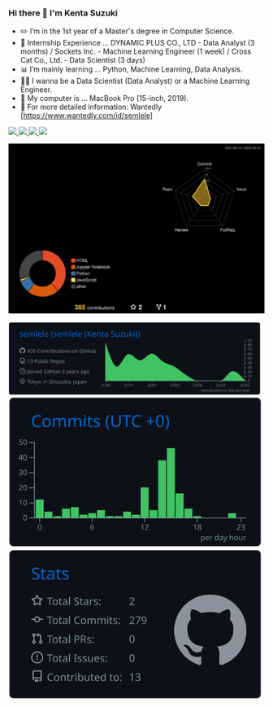 ### Hi there 👋 I'm Kenta Suzuki

- ✏️ I’m in the 1st year of a Master's degree in Computer Science.
- 🏢 Internship Experience ... DYNAMIC PLUS CO., LTD - Data Analyst (3 months) <!-- / Japan Data Science Consortium Co. Ltd. - Data Scientist (2 weeks) -->/ Sockets Inc. - Machine Learning Engineer (1 week) / Cross Cat Co., Ltd. - Data Scientist (3 days) 
- 📊 I’m mainly learning ... Python, Machine Learning, Data Analysis.
- 👨‍💻 I wanna be a Data Scientist (Data Analyst) or a Machine Learning Engineer.
- 🍎 My computer is ... MacBook Pro (15-inch, 2019).
- 🐢 For more detailed information: Wantedly [https://www.wantedly.com/id/semlele]

<p align="left"> 
  <a href="http://twitter.com/suzu_bofetada">
    <img height="20" src="https://img.shields.io/twitter/follow/suzu_bofetada?label=Twitter&logo=twitter&style=flat" />
  </a>
  <a href="https://github.com/semlele">
    <img height="20" src="https://img.shields.io/github/followers/semlele?label=follow&logo=github&style=flat" />
  </a>
  <a href="http://qiita.com/semlele">
    <img height="20" src="https://qiita-badge.apiapi.app/s/semlele/posts.svg" />
  </a>
  <//qiita.com/semlele">
    <img height="20" src="https://qiita-badge.apiapi.app/s/semlele/contributions.svg" />
  </a>
</p>

![](./profile-3d-contrib/profile-night-rainbow.svg)
  
[![](https://raw.githubusercontent.com/semlele/semlele/main/profile-summary-card-output/github_dark/0-profile-details.svg)](https://github.com/vn7n24fzkq/github-profile-summary-cards) [![](https://raw.githubusercontent.com/semlele/semlele/main/profile-summary-card-output/github_dark/4-productive-time.svg)](https://github.com/vn7n24fzkq/github-profile-summary-cards) [![](https://raw.githubusercontent.com/semlele/semlele/main/profile-summary-card-output/github_dark/3-stats.svg)](https://github.com/vn7n24fzkq/github-profile-summary-cards)


